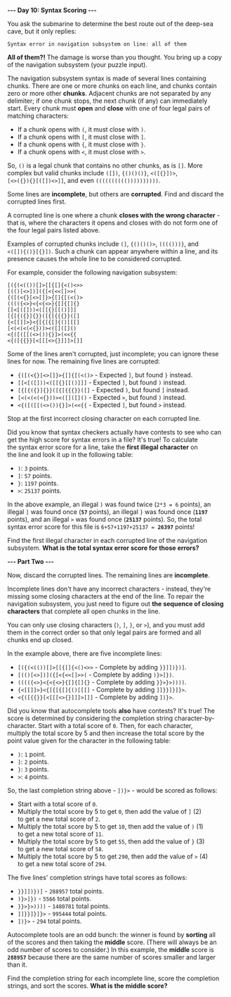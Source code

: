 **--- Day 10: Syntax Scoring ---**

You ask the submarine to determine the best route out of the deep-sea  
cave, but it only replies:

`Syntax error in navigation subsystem on line: all of them`

**All of them?!** The damage is worse than you thought. You bring up a copy  
of the navigation subsystem (your puzzle input).

The navigation subsystem syntax is made of several lines containing  
chunks. There are one or more chunks on each line, and chunks contain  
zero or more other **chunks**. Adjacent chunks are not separated by any  
delimiter; if one chunk stops, the next chunk (if any) can immediately  
start. Every chunk must **open** and **close** with one of four legal pairs of  
matching characters:

- If a chunk opens with `(`, it must close with `)`.
- If a chunk opens with `[`, it must close with `]`.
- If a chunk opens with `{`, it must close with `}`.
- If a chunk opens with `<`, it must close with `>`.

So, `()` is a legal chunk that contains no other chunks, as is `[]`. More  
complex but valid chunks include `([])`, `{()()()}`, `<([{}])>`,  
`[<>({}){}[([])<>]]`, and even `(((((((((())))))))))`.

Some lines are **incomplete**, but others are **corrupted**. Find and discard the  
corrupted lines first.

A corrupted line is one where a chunk **closes with the wrong character** -  
that is, where the characters it opens and closes with do not form one of  
the four legal pairs listed above.

Examples of corrupted chunks include `(]`, `{()()()>`, `(((()))}`, and  
`<([]){()}[{}])`. Such a chunk can appear anywhere within a line, and its  
presence causes the whole line to be considered corrupted.

For example, consider the following navigation subsystem:

```
[({(<(())[]>[[{[]{<()<>>
[(()[<>])]({[<{<<[]>>(
{([(<{}[<>[]}>{[]{[(<()>
(((({<>}<{<{<>}{[]{[]{}
[[<[([]))<([[{}[[()]]]
[{[{({}]{}}([{[{{{}}([]
{<[[]]>}<{[{[{[]{()[[[]
[<(<(<(<{}))><([]([]()
<{([([[(<>()){}]>(<<{{
<{([{{}}[<[[[<>{}]]]>[]]
```

Some of the lines aren't corrupted, just incomplete; you can ignore these  
lines for now. The remaining five lines are corrupted:

- `{([(<{}[<>[]}>{[]{[(<()>` - Expected `]`, but found `}` instead.
- `[[<[([]))<([[{}[[()]]]` - Expected `]`, but found `)` instead.
- `[{[{({}]{}}([{[{{{}}([]` - Expected `)`, but found `]` instead.
- `[<(<(<(<{}))><([]([]()` - Expected `>`, but found `)` instead.
- `<{([([[(<>()){}]>(<<{{` - Expected `]`, but found `>` instead.

Stop at the first incorrect closing character on each corrupted line.

Did you know that syntax checkers actually have contests to see who can  
get the high score for syntax errors in a file? It's true! To calculate  
the syntax error score for a line, take the **first illegal character** on  
the line and look it up in the following table:

- `)`: `3` points.
- `]`: `57` points.
- `}`: `1197` points.
- `>`: `25137` points.

In the above example, an illegal `)` was found twice (`2*3 = 6` points), an  
illegal `]` was found once (**`57`** points), an illegal `}` was found once (**`1197`**  
points), and an illegal `>` was found once (**`25137`** points). So, the total  
syntax error score for this file is `6+57+1197+25137 = `**`26397`** points!

Find the first illegal character in each corrupted line of the navigation subsystem. **What is the total syntax error score for those errors?**

**--- Part Two ---**

Now, discard the corrupted lines. The remaining lines are **incomplete**.

Incomplete lines don't have any incorrect characters - instead, they're  
missing some closing characters at the end of the line. To repair the  
navigation subsystem, you just need to figure out **the sequence of closing  
characters** that complete all open chunks in the line.

You can only use closing characters (`)`, `]`, `}`, or `>`), and you must add  
them in the correct order so that only legal pairs are formed and all  
chunks end up closed.

In the example above, there are five incomplete lines:

- `[({(<(())[]>[[{[]{<()<>>` - Complete by adding `}}]])})]`.
- `[(()[<>])]({[<{<<[]>>(` - Complete by adding `)}>]})`.
- `(((({<>}<{<{<>}{[]{[]{}` - Complete by adding `}}>}>))))`.
- `{<[[]]>}<{[{[{[]{()[[[]` - Complete by adding `]]}}]}]}>`.
- `<{([{{}}[<[[[<>{}]]]>[]]` - Complete by adding `])}>`.

Did you know that autocomplete tools **also** have contests? It's true! The  
score is determined by considering the completion string character-by-  
character. Start with a total score of `0`. Then, for each character,  
multiply the total score by 5 and then increase the total score by the  
point value given for the character in the following table:

- `)`: `1` point.
- `]`: `2` points.
- `}`: `3` points.
- `>`: `4` points.

So, the last completion string above - `])}>` - would be scored as follows:

- Start with a total score of `0`.
- Multiply the total score by 5 to get `0`, then add the value of `]` (2)  
  to get a new total score of `2`.
- Multiply the total score by 5 to get `10`, then add the value of `)` (1)  
  to get a new total score of `11`.
- Multiply the total score by 5 to get `55`, then add the value of `}` (3)  
  to get a new total score of `58`.
- Multiply the total score by 5 to get `290`, then add the value of `>` (4)  
  to get a new total score of `294`.

The five lines' completion strings have total scores as follows:

- `}}]])})]` - `288957` total points.
- `)}>]})` - `5566` total points.
- `}}>}>))))` - `1480781` total points.
- `]]}}]}]}>` - `995444` total points.
- `])}>` - `294` total points.

Autocomplete tools are an odd bunch: the winner is found by **sorting** all  
of the scores and then taking the **middle** score. (There will always be an  
odd number of scores to consider.) In this example, the **middle** score is  
**`288957`** because there are the same number of scores smaller and larger  
than it.

Find the completion string for each incomplete line, score the completion  
strings, and sort the scores. **What is the middle score?**

